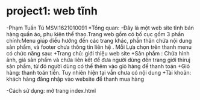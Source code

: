 # project1: web tĩnh
-Phạm Tuấn Tú    MSV:1621010091
*Tổng quan:
-Đây là một web site tĩnh bán hàng quần áo, phụ kiện thể thao.Trang web gồm có bố cục gồm 3 phần chính:Menu giúp điều hướng đến các trang khác, phần thân chứa nội dung 
sản phẩm, và footer chưa thông tin liên hệ . Mỗi Lựa chọn trên thanh menu có chức năng sau:
+Trang chủ: giới thiệu web site
+Sản phẩm : Chứa hình ảnh, giá sản phẩm và chứa liên kết để đưa người dùng đến trang giới thiruj sản phẩm, từ đó người dùng có thể thêm vào giỏ hàng để thanh toán
+Giỏ hàng: thanh toán tiền. Tuy nhiên hiện tại vẫn chưa có nội dung
+Tài khoản: khách hàng đăng nhập vào website để thanh mua hàng

-Cách sử dụng: mở trang index.html

